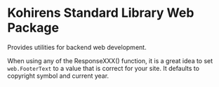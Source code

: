 # Kohirens Standard Library Web Package

Provides utilities for backend web development.


When using any of the ResponseXXX() function, it is a great idea to set
`web.FooterText` to a value that is correct for your site. It defaults to
copyright symbol and current year.